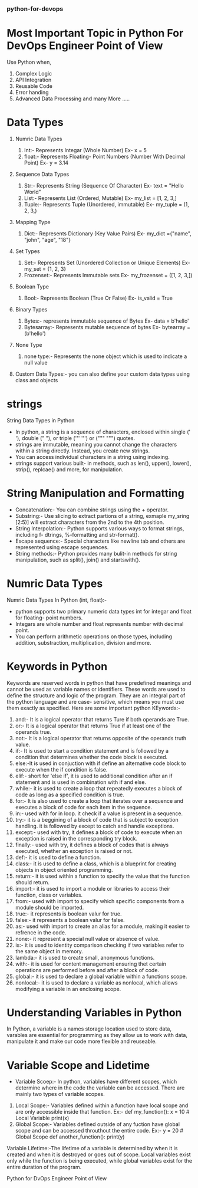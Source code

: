 ### python-for-devops

# Most Important Topic in Python For DevOps Engineer Point of View

Use Python when,
1. Complex Logic
2. API Integration
3. Reusable Code
4. Error handing
5. Advanced Data Processing
   and many More .....

# Data Types
1. Numric Data Types
   1. Int:- Represents Integar (Whole Number)
   Ex- x = 5
   2. float:- Represents Floating- Point Numbers (Number With Decimal Point)
   Ex- y = 3.14

2. Sequence Data Types
   1. Str:- Represents String (Sequence Of Character)
   Ex- text = "Hello World"
   2. List:- Represents List (Ordered, Mutable)
   Ex- my_list = [1, 2, 3,] 
   3. Tuple:- Represents Tuple (Unordered, immutable)
   Ex- my_tuple = (1, 2, 3,)

3. Mapping Type
   1. Dict:- Represents Dictionary (Key Value Pairs)
   Ex- my_dict ={"name", "john", "age", "18"}

4. Set Types
   1. Set:- Represents Set (Unordered Collection or Unique Elements)
   Ex- my_set = {1, 2, 3}
   2. Frozenset:- Represents Immutable sets
   Ex- my_frozenset = ([1, 2, 3,])

5. Boolean Type
   1. Bool:- Represents Boolean (True Or False)
   Ex- is_valid = True

6. Binary Types
   1. Bytes:- represents immutable sequence of Bytes
   Ex- data = b'hello'
   3. Bytesarray:- Represents mutable sequence of bytes
   Ex- bytearray = (b'hello')

7. None Type
   1. none type:- Represents the none object which is used to indicate a null value

8. Custom Data Types:- you can also define your custom data types using class and objects


# strings
String Data Types in Python
* In python, a string is a sequence of characters, enclosed within single (' '), double (" "), or triple (''' ''') or (""" """) quotes.
* strings are immutable, meaning you cannot change the characters within a string directly. Instead, you create new strings.
* You can access individual characters in a string using indexing.
* strings support various built- in methods, such as len(), upper(), lower(), strip(), replcae() and more, for manipulation.

# String Manipulation and Formatting
* Concatenation:- You can combine strings using the + operator.
* Substring:- Use slicing to extract partions of a string, exmaple my_sring [2:5)] will extract characters from the 2nd to the 4th position.
* String Interpolation:- Python supports various ways to format strings, including f- dtrings, %-formatting and str-format().
* Escape sequence:- Special characters like newline tab and others are represented using escape sequences.
* String methods:- Python provides many bulit-in methods for string manipulation, such as split(), join() and startswith().

# Numric Data Types
Numric Data Types In Python (int, float):-
* python supports two primary numeric data types int for integar and float for floating- point numbers.
* Integars are whole number and float represents number with decimal point.
* You can perform arithmetic operations on those types, including addition, substraction, multiplication, division and more.

# Keywords in Python
Keywords are reserved words in python that have predefined meanings and cannot be used as variable names or identifiers. These words are used to define the structure and logic of the program. They are an integral part of the python language and are case- sensitive, which means you must use them exactly as specified. 
Here are some important python KEywords:-
 1. and:- It is a logical operator that returns Ture if both operands are True.
 2. or:- It is a logical operator that returns True if at least one of the operands true.
 3. not:- It is a logical operator that returns opposite of the operands truth value.
 4. if:- It is used to start a condition statement and is followed by a condition that determines whether the code block is executed.
 5. else:-It is used in conjuction with if define an alternative code block to execute when the if condition is false.
 6. elif:- short for 'else if', it is used to additional condition after an if statement and is used in combination with if and else.
 7. while:- it is used to create a loop that repeatedly executes a block of code as long as a specified condition is true.
 8. for:- It is also used to create a loop that iterates over a sequence and executes a block of code for each item in the sequence.
 9. in:- used with for in loop. it check if a value is present in a sequence.
 10. try:- it is a beggining of a block of code that is subject to exception handling. it is followed by except to catch and handle exceptions.
 11. except:- used with try, it defines a block of code to execute when an exception is raised in the corresponding try block.
 12. finally:- used with try, it defines a block of codes that is always executed, whether an exception is raised or not.
 13. def:- it is used to define a function.
 14. class:- it is used to define a class, which is a blueprint for creating objects in object oriented programming.
 15. return:- it is used within a function to specify the value that the function should return.
 16. import:- it is used to import a module or libraries to access their function, class or variables.
 17. from:- used with import to specify which specific components from a module should be imported.
 18. true:- it represents is boolean valur for true.
 19. false:- it represents a boolean valur for false.
 20. as:- used with import to create an alias for a module, making it easier to refrence in the code.
 21. none:- it represent a special null value or absence of value.
 22. is:- it is used to identity comparison checking if two variables refer to the same object in memory.
 23. lambda:- it is used to create small, anonymous functions.
 24. with:- it is used for content management ensuring thet certain operations are performed before and after a block of code.
 25. global:- it is used to declare a global variable within a functions scope.
 26. nonlocal:- it is used to declare a variable as nonlocal, which allows modifying a variable in an enclosing scope.


# Understanding Variables in Python
 In Python, a variable is a names storage location used to store data, varables are essential for programming as they allow us to work with data, manipulate it and make our code more flexible and reuseable.

# Variable Scope and Lidetime
* Variable Scoep:- In python, variables have different scopes, which determine where in the code the variable can be accessed. There are mainly two types of variable scopes.
1. Local Scope:- Variables defined within a function have local scope and are only accessible inside that function.
   Ex:- def my_function():
               x = 10  # Local Variable
               print(x)
2. Global Scope:- Variables defined outside of any fuction have global scope and can be accessed throuthout the entire code.
   Ex:- y = 20   # Global Scope
        def another_function():
                    print(y)

Variable Lifetime:-The lifetime of a variable is determined by when it is created and when it is destroyed or goes out of scope. Local variables exist only while the function is being executed, while global variables exist for the entire duration of the program.
     
    

















   
Python for DvOps Engineer Point of View
